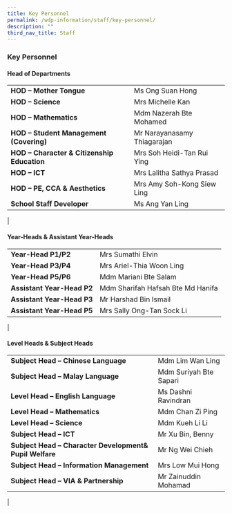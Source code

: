 ```yaml
---
title: Key Personnel
permalink: /wdp-information/staff/key-personnel/
description: ""
third_nav_title: Staff
---
```

### **Key Personnel**
#### **Head of Departments**

|  |  |
|---|---|
| **HOD – Mother Tongue** | Ms Ong Suan Hong |
| **HOD – Science** | Mrs Michelle Kan |
| **HOD – Mathematics** | Mdm Nazerah Bte Mohamed |
| **HOD – Student Management (Covering)** | Mr Narayanasamy Thiagarajan |
| **HOD – Character & Citizenship Education** | Mrs Soh Heidi-Tan Rui Ying  |
| **HOD – ICT** | Mrs Lalitha Sathya Prasad |
| **HOD – PE, CCA & Aesthetics** | Mrs Amy Soh-Kong Siew Ling |
| **School Staff Developer** | Ms Ang Yan Ling |
|

#### **Year-Heads & Assistant Year-Heads**

|  |  |
|---|---|
| **Year-Head P1/P2** | Mrs Sumathi Elvin |
| **Year-Head P3/P4** | Mrs Ariel-Thia Woon Ling |
| **Year-Head P5/P6** | Mdm Mariani Bte Salam |
| **Assistant Year-Head P2**  | Mdm Sharifah Hafsah Bte Md Hanifa |
| **Assistant Year-Head P3** | Mr Harshad Bin Ismail |
| **Assistant Year-Head P5** | Mrs Sally Ong-Tan Sock Li |
|

#### **Level Heads & Subject Heads**

|  |  |
|---|---|
| **Subject Head – Chinese Language** | Mdm Lim Wan Ling |
| **Subject Head – Malay Language** | Mdm Suriyah Bte Sapari |
| **Level Head – English Language**  | Ms Dashni Ravindran  |
| **Level Head – Mathematics** | Mdm Chan Zi Ping |
| **Level Head – Science** | Mdm Kueh Li Li |
| **Subject Head – ICT** | Mr Xu Bin, Benny |
| **Subject Head – Character Development& Pupil Welfare** | Mr Ng Wei Chieh |
| **Subject Head – Information Management** | Mrs Low Mui Hong |
| **Subject Head – VIA & Partnership** | Mr Zainuddin Mohamad |
|